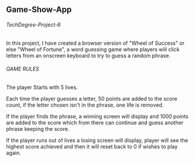 ## Game-Show-App
###### TechDegree-Project-6


In this project, I have created a browser version of "Wheel of Success" or else "Wheel of Fortune", a word guessing game where players will click letters from an onscreen keyboard to try to guess a random phrase.

###### GAME RULES 

The player Starts with 5 lives.

Each time the player guesses a letter, 50 points are added to the score count, if the letter chosen isn't in the phrase, one life is removed.

If the player finds the phrase, a winning screen will display and 1000 points are added to the score which from there can continue and guess another phrase keeping the score.

If the player runs out of lives a losing screen will display, player will see the highest score achieved and then it will reset back to 0 if wishes to play again.
